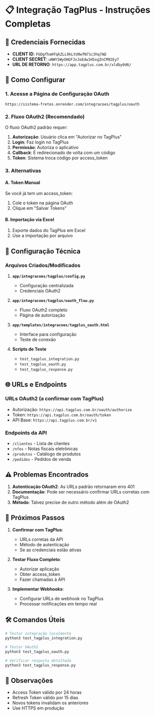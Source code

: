 # 📋 Integração TagPlus - Instruções Completas

## 🔑 Credenciais Fornecidas

- **CLIENT ID**: `FGDgfhaHfqkZLL9kLtU0wfN71c3hq7AD`
- **CLIENT SECRET**: `uNWYSWyOHGFJvJoEdw1H5xgZnCM92Ey7`
- **URL DE RETORNO**: `https://app.tagplus.com.br/xldby0d6/`

## 🚀 Como Configurar

### 1. Acesse a Página de Configuração OAuth

```
https://sistema-fretes.onrender.com/integracoes/tagplus/oauth
```

### 2. Fluxo OAuth2 (Recomendado)

O fluxo OAuth2 padrão requer:

1. **Autorização**: Usuário clica em "Autorizar no TagPlus"
2. **Login**: Faz login no TagPlus
3. **Permissão**: Autoriza o aplicativo
4. **Callback**: É redirecionado de volta com um código
5. **Token**: Sistema troca código por access_token

### 3. Alternativas

#### A. Token Manual
Se você já tem um access_token:
1. Cole o token na página OAuth
2. Clique em "Salvar Tokens"

#### B. Importação via Excel
1. Exporte dados do TagPlus em Excel
2. Use a importação por arquivo

## 🔧 Configuração Técnica

### Arquivos Criados/Modificados

1. **`app/integracoes/tagplus/config.py`**
   - Configuração centralizada
   - Credenciais OAuth2

2. **`app/integracoes/tagplus/oauth_flow.py`**
   - Fluxo OAuth2 completo
   - Página de autorização

3. **`app/templates/integracoes/tagplus_oauth.html`**
   - Interface para configuração
   - Teste de conexão

4. **Scripts de Teste**
   - `test_tagplus_integration.py`
   - `test_tagplus_oauth.py`
   - `test_tagplus_response.py`

## 🌐 URLs e Endpoints

### URLs OAuth2 (a confirmar com TagPlus)
- Autorização: `https://api.tagplus.com.br/oauth/authorize`
- Token: `https://api.tagplus.com.br/oauth/token`
- API Base: `https://api.tagplus.com.br/v1`

### Endpoints da API
- `/clientes` - Lista de clientes
- `/nfes` - Notas fiscais eletrônicas
- `/produtos` - Catálogo de produtos
- `/pedidos` - Pedidos de venda

## ⚠️ Problemas Encontrados

1. **Autenticação OAuth2**: As URLs padrão retornaram erro 401
2. **Documentação**: Pode ser necessário confirmar URLs corretas com TagPlus
3. **Método**: Talvez precise de outro método além de OAuth2

## 📝 Próximos Passos

1. **Confirmar com TagPlus**:
   - URLs corretas da API
   - Método de autenticação
   - Se as credenciais estão ativas

2. **Testar Fluxo Completo**:
   - Autorizar aplicação
   - Obter access_token
   - Fazer chamadas à API

3. **Implementar Webhooks**:
   - Configurar URLs de webhook no TagPlus
   - Processar notificações em tempo real

## 🛠️ Comandos Úteis

```bash
# Testar integração localmente
python3 test_tagplus_integration.py

# Testar OAuth2
python3 test_tagplus_oauth.py

# Verificar resposta detalhada
python3 test_tagplus_response.py
```

## 📌 Observações

- Access Token válido por 24 horas
- Refresh Token válido por 15 dias
- Novos tokens invalidam os anteriores
- Use HTTPS em produção